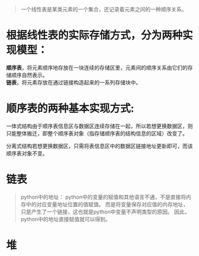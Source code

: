 > 一个线性表是某类元素的一个集合，还记录着元素之间的一种顺序关系。

# 根据线性表的实际存储方式，分为两种实现模型：  
**顺序表**，将元素顺序地存放在一块连续的存储区里，元素间的顺序关系由它们的存储顺序自然表示。   
**链表**，将元素存放在通过链接构造起来的一系列存储块中。  

# 顺序表的两种基本实现方式:
一体式结构由于顺序表信息区与数据区连续存储在一起，所以若想更换数据区，则只能整体搬迁，即整个顺序表对象（指存储顺序表的结构信息的区域）改变了。

分离式结构若想更换数据区，只需将表信息区中的数据区链接地址更新即可，而该顺序表对象不变。



# 链表
>python中的地址：
python中的变量的赋值和其他语言不通，不是直接将内存中的对应变量地址位置的值赋值。
而是将变量保存对应值的内存地址，只是产生了一个链接，这也就是python中变量不声明类型的原因。
因此，python中的地址直接赋值就可以得到。





# 堆





